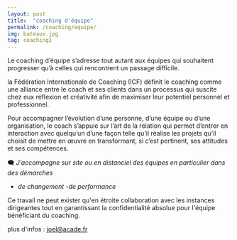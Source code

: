 ```yaml
---
layout: post
title:  "coaching d'équipe"
permalink: /coaching/equipe/
img: bateaux.jpg
tag: coaching1
---
```

Le coaching d’équipe s’adresse tout autant aux équipes qui souhaitent progresser qu’à celles qui rencontrent un passage difficile.


la Fédération Internationale de Coaching (ICF) définit le coaching comme une alliance entre le coach et ses clients dans un processus qui suscite chez eux réflexion et créativité afin de maximiser leur potentiel personnel et professionnel.

Pour accompagner l’évolution d’une personne, d’une équipe ou d’une organisation, le coach s’appuie sur l’art de la relation qui permet d’entrer en interaction avec quelqu’un d’une façon telle qu’il réalise les projets qu’il choisit de mettre en œuvre en transformant, si c’est pertinent, ses attitudes et ses compétences.


🗨 *J’accompagne sur site ou en distanciel des équipes en particulier dans des démarches*
- *de changement*
-*de performance*

Ce travail ne peut exister qu'en étroite collaboration avec les instances dirigeantes tout en garantissant la confidentialité absolue pour l'équipe bénéficiant du coaching.


plus d'infos : [joel@acade.fr](mailto:joel@acade.fr)
